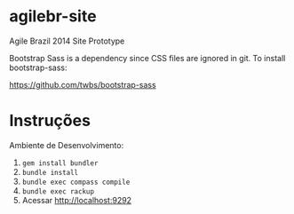 agilebr-site
============

Agile Brazil 2014 Site Prototype

Bootstrap Sass is a dependency since CSS files are ignored in git. To install bootstrap-sass:

https://github.com/twbs/bootstrap-sass


Instruções
==========

Ambiente de Desenvolvimento:

1. `gem install bundler`
2. `bundle install`
3. `bundle exec compass compile`
4. `bundle exec rackup`
5. Acessar <http://localhost:9292>
